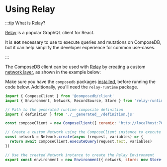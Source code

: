 # Using Relay

:::tip What is Relay?

[Relay](https://relay.dev/) is a popular GraphQL client for React.

It is **not** necessary to use to execute queries and mutations on ComposeDB, but it can help simplify the developer experience for common use-cases.

:::

The ComposeDB client can be used with [Relay](https://relay.dev/) by creating a custom [network layer](https://relay.dev/docs/guides/network-layer/), as shown in the example below:

Make sure you have the `composedb` packages [installed](../../set-up-your-environment.mdx), before running the code below. Additionally, you'll need the `relay-runtime` package.

```js
import { ComposeClient } from '@composedb/client'
import { Environment, Network, RecordSource, Store } from 'relay-runtime'

// Path to the generated runtime composite definition
import { definition } from './__generated__/definition.js'

const composeClient = new ComposeClient({ ceramic: 'http://localhost:7007', definition })

// Create a custom Network using the ComposeClient instance to execute operations
const network = Network.create(async (request, variables) => {
  return await composeClient.executeQuery(request.text, variables)
})

// Use the created Network instance to create the Relay Environment
export const environment = new Environment({ network, store: new Store(new RecordSource()) })
```
